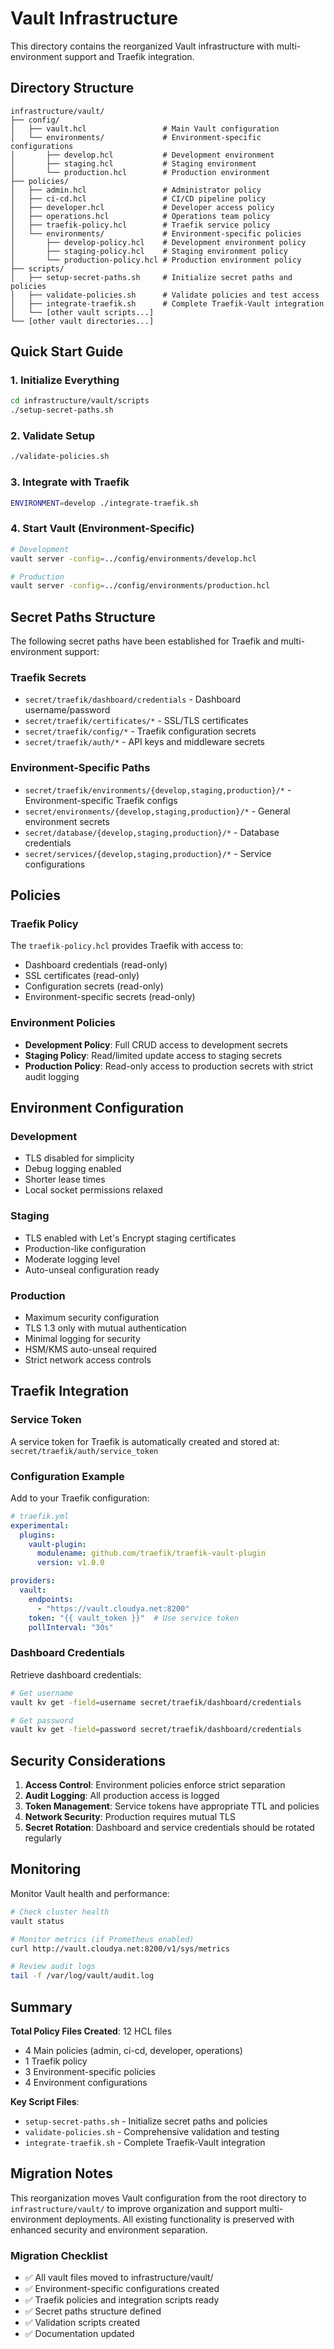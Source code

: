 # Vault Infrastructure

This directory contains the reorganized Vault infrastructure with multi-environment support and Traefik integration.

## Directory Structure

```
infrastructure/vault/
├── config/
│   ├── vault.hcl                 # Main Vault configuration
│   └── environments/             # Environment-specific configurations
│       ├── develop.hcl           # Development environment
│       ├── staging.hcl           # Staging environment
│       └── production.hcl        # Production environment
├── policies/
│   ├── admin.hcl                 # Administrator policy
│   ├── ci-cd.hcl                 # CI/CD pipeline policy
│   ├── developer.hcl             # Developer access policy
│   ├── operations.hcl            # Operations team policy
│   ├── traefik-policy.hcl        # Traefik service policy
│   └── environments/             # Environment-specific policies
│       ├── develop-policy.hcl    # Development environment policy
│       ├── staging-policy.hcl    # Staging environment policy
│       └── production-policy.hcl # Production environment policy
├── scripts/
│   ├── setup-secret-paths.sh     # Initialize secret paths and policies
│   ├── validate-policies.sh      # Validate policies and test access
│   ├── integrate-traefik.sh      # Complete Traefik-Vault integration
│   └── [other vault scripts...]
└── [other vault directories...]
```

## Quick Start Guide

### 1. Initialize Everything
```bash
cd infrastructure/vault/scripts
./setup-secret-paths.sh
```

### 2. Validate Setup
```bash
./validate-policies.sh
```

### 3. Integrate with Traefik
```bash
ENVIRONMENT=develop ./integrate-traefik.sh
```

### 4. Start Vault (Environment-Specific)
```bash
# Development
vault server -config=../config/environments/develop.hcl

# Production  
vault server -config=../config/environments/production.hcl
```

## Secret Paths Structure

The following secret paths have been established for Traefik and multi-environment support:

### Traefik Secrets

- `secret/traefik/dashboard/credentials` - Dashboard username/password
- `secret/traefik/certificates/*` - SSL/TLS certificates
- `secret/traefik/config/*` - Traefik configuration secrets
- `secret/traefik/auth/*` - API keys and middleware secrets

### Environment-Specific Paths

- `secret/traefik/environments/{develop,staging,production}/*` - Environment-specific Traefik configs
- `secret/environments/{develop,staging,production}/*` - General environment secrets
- `secret/database/{develop,staging,production}/*` - Database credentials
- `secret/services/{develop,staging,production}/*` - Service configurations

## Policies

### Traefik Policy

The `traefik-policy.hcl` provides Traefik with access to:
- Dashboard credentials (read-only)
- SSL certificates (read-only)
- Configuration secrets (read-only)
- Environment-specific secrets (read-only)

### Environment Policies

- **Development Policy**: Full CRUD access to development secrets
- **Staging Policy**: Read/limited update access to staging secrets
- **Production Policy**: Read-only access to production secrets with strict audit logging

## Environment Configuration

### Development

- TLS disabled for simplicity
- Debug logging enabled
- Shorter lease times
- Local socket permissions relaxed

### Staging

- TLS enabled with Let's Encrypt staging certificates
- Production-like configuration
- Moderate logging level
- Auto-unseal configuration ready

### Production

- Maximum security configuration
- TLS 1.3 only with mutual authentication
- Minimal logging for security
- HSM/KMS auto-unseal required
- Strict network access controls

## Traefik Integration

### Service Token

A service token for Traefik is automatically created and stored at:
`secret/traefik/auth/service_token`

### Configuration Example

Add to your Traefik configuration:

```yaml
# traefik.yml
experimental:
  plugins:
    vault-plugin:
      modulename: github.com/traefik/traefik-vault-plugin
      version: v1.0.0

providers:
  vault:
    endpoints:
      - "https://vault.cloudya.net:8200"
    token: "{{ vault_token }}"  # Use service token
    pollInterval: "30s"
```

### Dashboard Credentials

Retrieve dashboard credentials:

```bash
# Get username
vault kv get -field=username secret/traefik/dashboard/credentials

# Get password
vault kv get -field=password secret/traefik/dashboard/credentials
```

## Security Considerations

1. **Access Control**: Environment policies enforce strict separation
2. **Audit Logging**: All production access is logged
3. **Token Management**: Service tokens have appropriate TTL and policies
4. **Network Security**: Production requires mutual TLS
5. **Secret Rotation**: Dashboard and service credentials should be rotated regularly

## Monitoring

Monitor Vault health and performance:

```bash
# Check cluster health
vault status

# Monitor metrics (if Prometheus enabled)
curl http://vault.cloudya.net:8200/v1/sys/metrics

# Review audit logs
tail -f /var/log/vault/audit.log
```

## Summary

**Total Policy Files Created**: 12 HCL files
- 4 Main policies (admin, ci-cd, developer, operations)  
- 1 Traefik policy
- 3 Environment-specific policies
- 4 Environment configurations

**Key Script Files**:
- `setup-secret-paths.sh` - Initialize secret paths and policies
- `validate-policies.sh` - Comprehensive validation and testing
- `integrate-traefik.sh` - Complete Traefik-Vault integration

## Migration Notes

This reorganization moves Vault configuration from the root directory to `infrastructure/vault/` to improve organization and support multi-environment deployments. All existing functionality is preserved with enhanced security and environment separation.

### Migration Checklist
- ✅ All vault files moved to infrastructure/vault/
- ✅ Environment-specific configurations created
- ✅ Traefik policies and integration scripts ready
- ✅ Secret paths structure defined
- ✅ Validation scripts created
- ✅ Documentation updated
